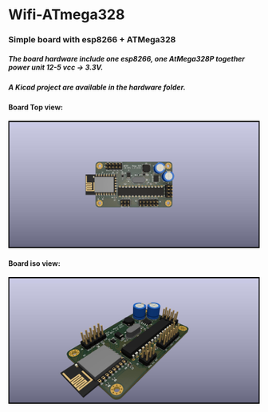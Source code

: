 # Wifi-ATmega328
### Simple board with esp8266 + ATMega328

##### The board hardware include one esp8266, one AtMega328P together power unit 12-5 vcc -> 3.3V.
##### A Kicad project are available in the hardware folder.
#### Board Top view: 
![top board](/hardware/RIO-Mega-328-top.jpg)

#### Board iso view:
![iso board](/hardware/RIO-Mega-328-iso.jpg)


